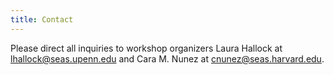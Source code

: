 ```yaml
---
title: Contact
---
```


Please direct all inquiries to workshop organizers Laura Hallock at [lhallock@seas.upenn.edu](mailto:lhallock@seas.upenn.edu) and Cara M. Nunez at [cnunez@seas.harvard.edu](mailto:cnunez@seas.harvard.edu).
